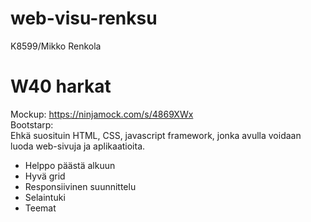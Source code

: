 # web-visu-renksu
K8599/Mikko Renkola

# W40 harkat
Mockup: https://ninjamock.com/s/4869XWx<br>
Bootstarp:<br>
Ehkä suosituin HTML, CSS, javascript framework, jonka avulla voidaan luoda web-sivuja ja aplikaatioita.
+ Helppo päästä alkuun
+ Hyvä grid
+ Responsiivinen suunnittelu
+ Selaintuki
+ Teemat
